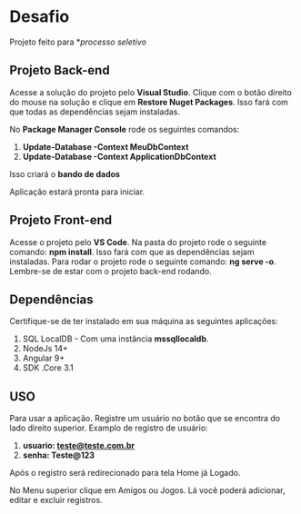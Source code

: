 # Desafio

Projeto feito para **processo seletivo*

## Projeto Back-end

Acesse a solução do projeto pelo **Visual Studio**. Clique com o botão direito do mouse na solução e clique em **Restore Nuget Packages**. Isso fará com que todas as dependências sejam instaladas.

No **Package Manager Console** rode os seguintes comandos:

 1. **Update-Database -Context MeuDbContext**
 2. **Update-Database -Context ApplicationDbContext**

Isso criará o **bando de dados**

Aplicação estará pronta para iniciar.

## Projeto Front-end

Acesse o projeto pelo **VS Code**. Na pasta do projeto rode o seguinte comando: **npm install**. Isso fará com que as dependências sejam instaladas.
Para rodar o projeto rode o seguinte comando: **ng serve -o**. Lembre-se de estar com o projeto back-end rodando.

## Dependências

Certifique-se de ter instalado em sua máquina as seguintes aplicações:

 1. SQL LocalDB - Com uma instância **mssqllocaldb**.
 2. NodeJs 14+
 3. Angular 9+
 4. SDK .Core 3.1

## USO
Para usar a aplicação. Registre um usuário no botão que se encontra do lado direito superior.
Examplo de registro de usuário:

 1. **usuario: teste@teste.com.br**
 2. **senha: Teste@123**

Após o registro será redirecionado para tela Home já Logado.

No Menu superior clique em Amigos ou Jogos. Lá você poderá adicionar, editar e excluir registros.

